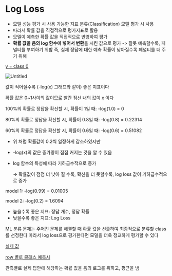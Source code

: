 # Log Loss

- 모델 성능 평가 시 사용 가능한 지표
분류(Classification) 모델 평가 시 사용
- 따라서 확률 값을 직접적으로 평가지표로 활용
- 모델이 예측한 확률 값을 직접적으로 반영하여 평가
- **확률 값을 음의 log 함수에 넣어서 변환**을 시킨 값으로 평가
  -> 잘못 예측할수록, 페널티를 부여하기 위함
즉, 실제 정답에 대한 예측 확률이 낮아질수록 페널티를 더 주기 위해

[y = class 0](https://www.notion.so/ab1799049a464e73b38ef50f29286d0f)

![Untitled](Log%20Loss%208d9885c70b504922899942aebc36f3e1/Untitled.png)

값이 적어질수록 (-log(x) 그래프와 같이) 좋은 지표이다

확률 값은 0~1사이의 값이므로 빨간 점선 내의 값이 x 이다

100%의 확률로 정답을 확신할 시, 확률이 1일 때: -log(1.0) = 0

80%의 확률로 정답을 확신할 시, 확률이 0.8일 때: -log(0.8) = 0.22314

60%의 확률로 정답을 확신할 시, 확률이 0.6일 때: -log(0.6) = 0.51082

- 위 처럼 확률값이 0.2씩 일정하게 감소하였지만
- -log(x)의 값은 증가량이 점점 커지는 것을 알 수 있음
- log 함수의 특성에 따라 기하급수적으로 증가
    
    → 확률값이 점점 더 낮아 질 수록, 확신을 더 못할수록, log loss 값이 기하급수적으로 증가
    

model 1: -log(0.99) = 0.01005

model 2: -log(0.2) = 1.6094

- 높을수록 좋은 지표: 정답 개수, 정답 확률
- 낮을수록 좋은 지표: Log Loss

ML 분류 문제는 주어진 문제를 해결할 때 확률 값을 선출하여 최종적으로 분류할 class를 선정한다 따라서 log loss으로 평가한다면 모델을 더욱 정교하게 평가할 수 있다

[실제 값](https://www.notion.so/e43112e192c449138e7d9be08ea80bf8)

[row 별로 클래스 예측시](https://www.notion.so/56d34ca34d4c47fbae217d7ec9530c8d)

관측별로 실제 답안에 해당하는 확률 값을 음의 로그를 취하고, 평균을 냄